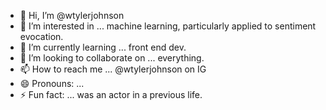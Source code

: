 - 👋 Hi, I’m @wtylerjohnson
- 👀 I’m interested in ... machine learning, particularly applied to sentiment evocation.
- 🌱 I’m currently learning ... front end dev.
- 💞️ I’m looking to collaborate on ... everything.
- 📫 How to reach me ... @wtylerjohnson on IG
- 😄 Pronouns: ...
- ⚡ Fun fact: ... was an actor in a previous life.

<!---
wtylerjohnson/wtylerjohnson is a ✨ special ✨ repository because its `README.md` (this file) appears on your GitHub profile.
You can click the Preview link to take a look at your changes.
--->
